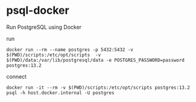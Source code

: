 # psql-docker

Run PostgreSQL using Docker

run

```
docker run --rm --name postgres -p 5432:5432 -v $(PWD)/scripts:/etc/opt/scripts  -v $(PWD)/data:/var/lib/postgresql/data -e POSTGRES_PASSWORD=password postgres:13.2
```

connect

```
docker run -it --rm -v $(PWD)/scripts:/etc/opt/scripts postgres:13.2 psql -h host.docker.internal -U postgres
```


